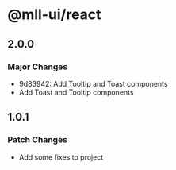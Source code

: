 # @mll-ui/react

## 2.0.0

### Major Changes

- 9d83942: Add Tooltip and Toast components
- Add Toast and Tooltip components

## 1.0.1

### Patch Changes

- Add some fixes to project
